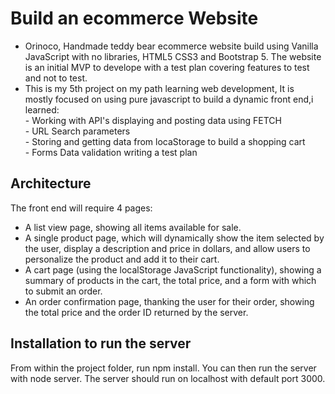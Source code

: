 # Build an ecommerce Website
* Orinoco, Handmade teddy bear ecommerce website build using Vanilla JavaScript with no libraries, HTML5 CSS3 and Bootstrap 5.
The website is an initial MVP to develope with a test plan covering features to test and not to test.
* This is my 5th project on my path learning web development, It is mostly focused on using pure javascript to build a dynamic front end,i learned:<br/>- Working with API's displaying and posting data using FETCH <br/>- URL Search parameters <br/>- Storing and getting data from locaStorage to build a shopping cart<br/>- Forms Data validation writing a test plan
## Architecture 
The front end will require 4 pages:
* A list view page, showing all items available for sale.
* A single product page, which will dynamically show the item selected by the user, display a description and price in dollars, and allow users to personalize the product and add it to their cart.
* A cart page (using the localStorage JavaScript functionality), showing a summary of products in the cart, the total price, and a form with which to submit an order.
* An order confirmation page, thanking the user for their order, showing the total price and the order ID returned by the server.
## Installation to run the server
From within the project folder, run npm install. You can then run the server with node server. The server should run on localhost with default port 3000.
